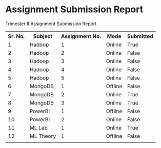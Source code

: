 # Assignment Submission Report
Trimester II Assignment Submission Report
<table>
    <tr>
        <th>Sr. No.</th>
        <th>Subject</th>
        <th>Assignment No.</th>
        <th>Mode</th>
        <th>Submitted</th>
    </tr>
    <tr>
        <td>1</td>
        <td>Hadoop</td>
        <td>1</td>
        <td>Online</td>
        <td>True</td>
    </tr>
    <tr>
        <td>2</td>
        <td>Hadoop</td>
        <td>2</td>
        <td>Online</td>
        <td>False</td>
    </tr>
    <tr>
        <td>3</td>
        <td>Hadoop</td>
        <td>3</td>
        <td>Online</td>
        <td>False</td>
    </tr>
    <tr>
        <td>4</td>
        <td>Hadoop</td>
        <td>4</td>
        <td>Online</td>
        <td>False</td>
    </tr>
    <tr>
        <td>5</td>
        <td>Hadoop</td>
        <td>5</td>
        <td>Online</td>
        <td>False</td>
    </tr>
    <tr>
        <td>6</td>
        <td>MongoDB</td>
        <td>1</td>
        <td>Offline</td>
        <td>False</td>
    </tr>
    <tr>
        <td>7</td>
        <td>MongoDB</td>
        <td>2</td>
        <td>Online</td>
        <td>True</td>
    </tr>
    <tr>
        <td>8</td>
        <td>MongoDB</td>
        <td>3</td>
        <td>Online</td>
        <td>True</td>
    </tr>
    <tr>
        <td>9</td>
        <td>PowerBI</td>
        <td>1</td>
        <td>Offline</td>
        <td>False</td>
    </tr>
    <tr>
        <td>10</td>
        <td>PowerBI</td>
        <td>2</td>
        <td>Online</td>
        <td>False</td>
    </tr>
    <tr>
        <td>11</td>
        <td>ML Lab</td>
        <td>1</td>
        <td>Online</td>
        <td>True</td>
    </tr>
    <tr>
        <td>12</td>
        <td>ML Theory</td>
        <td>1</td>
        <td>Offline</td>
        <td>False</td>
    </tr>
    <tr>
        <td></td>
        <td></td>
        <td></td>
        <td></td>
        <td></td>
    </tr>
</table>
